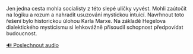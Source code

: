 
Jen jedna cesta mohla socialisty z této slepé uličky vyvést. Mohli zaútočit na logiku a rozum a nahradit usuzování mystickou intuicí. Navrhnout toto řešení bylo historickou úlohou Karla Marxe. Na základě Hegelova dialektického mysticismu si lehkovážně přisoudil schopnost předpovídat budoucnost.

[🔊 Poslechnout audio](/data/7-paragraphs/audio/chapter_24/para_001-Jen-jedna-cesta-mohla-socialisty-z-tto-slep-uli.mp3)
